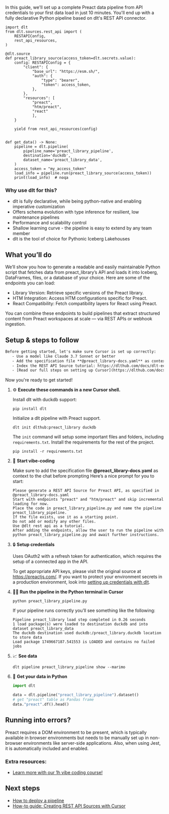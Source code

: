 In this guide, we'll set up a complete Preact data pipeline from API credentials to your first data load in just 10 minutes. You'll end up with a fully declarative Python pipeline based on dlt's REST API connector.

```python-outcome
import dlt
from dlt.sources.rest_api import (
    RESTAPIConfig,
    rest_api_resources,
)

@dlt.source
def preact_library_source(access_token=dlt.secrets.value):
    config: RESTAPIConfig = {
        "client": {
            "base_url": "https://esm.sh/",
            "auth": {
                "type": "bearer",
                "token": access_token,
            },
        },
        "resources": [
            "preact",
            "htm/preact",
            "react"
            ],
    }

    yield from rest_api_resources(config)


def get_data() -> None:
    pipeline = dlt.pipeline(
        pipeline_name='preact_library_pipeline',
        destination='duckdb',
        dataset_name='preact_library_data', 
    )
    access_token = "my_access_token"
    load_info = pipeline.run(preact_library_source(access_token))
    print(load_info)  # noqa
```

### Why use dlt for this?

- dlt is fully declarative, while being python-native and enabling imperative customization
- Offers schema evolution with type inference for resilient, low maintenance pipelines
- Performance and scalability control
- Shallow learning curve - the pipeline is easy to extend by any team member
- dlt is the tool of choice for Pythonic Iceberg Lakehouses

## What you’ll do

We’ll show you how to generate a readable and easily maintainable Python script that fetches data from preact_library’s API and loads it into Iceberg, DataFrames, files, or a database of your choice. Here are some of the endpoints you can load:

- Library Version: Retrieve specific versions of the Preact library.
- HTM Integration: Access HTM configurations specific for Preact.
- React Compatibility: Fetch compatibility layers for React using Preact.

You can combine these endpoints to build pipelines that extract structured content from Preact workspaces at scale — via REST APIs or webhook ingestion.

## Setup & steps to follow

```default
Before getting started, let's make sure Cursor is set up correctly:
   - Use a model like Claude 3.7 Sonnet or better
   - Add the specification file **@preact_library-docs.yaml** as context
   - Index the REST API Source tutorial: https://dlthub.com/docs/dlt-ecosystem/verified-sources/rest_api/ and add it to context as **@dlt rest api**
   - [Read our full steps on setting up Cursor](https://dlthub.com/docs/dlt-ecosystem/llm-tooling/cursor-restapi#23-configuring-cursor-with-documentation)
```

Now you're ready to get started! 

1. ⚙️ **Execute these commands in a new Cursor shell.**
    
    Install dlt with duckdb support:
    ```shell
    pip install dlt
    ```

    Initialize a dlt pipeline with Preact support.
    ```shell
    dlt init dlthub:preact_library duckdb
    ```

    The `init` command will setup some important files and folders, including `requirements.txt`. Install the requirements for the rest of the project.
    ```shell
    pip install -r requirements.txt
    ```
    
2. 🤠 **Start vibe-coding**
    
    Make sure to add the specification file **@preact_library-docs.yaml** as context to the chat before prompting
    Here’s a nice prompt for you to start: 
    
    ```prompt
    Please generate a REST API Source for Preact API, as specified in @preact_library-docs.yaml 
    Start with endpoints "preact" and "htm/preact" and skip incremental loading for now. 
    Place the code in preact_library_pipeline.py and name the pipeline preact_library_pipeline. 
    If the file exists, use it as a starting point. 
    Do not add or modify any other files. 
    Use @dlt rest api as a tutorial. 
    After adding the endpoints, allow the user to run the pipeline with python preact_library_pipeline.py and await further instructions.
    ```

    
3. 🔒 **Setup credentials** 
    
    Uses OAuth2 with a refresh token for authentication, which requires the setup of a connected app in the API.
    
    To get appropriate API keys, please visit the original source at https://preactjs.com/.
    If you want to protect your environment secrets in a production environment, look into [setting up credentials with dlt](https://dlthub.com/docs/walkthroughs/add_credentials).
    
4. 🏃‍♀️ **Run the pipeline in the Python terminal in Cursor**
    
    ```shell
    python preact_library_pipeline.py
    ```
    
    If your pipeline runs correctly you’ll see something like the following:
    
    ```shell
    Pipeline preact_library load step completed in 0.26 seconds
    1 load package(s) were loaded to destination duckdb and into dataset preact_library_data
    The duckdb destination used duckdb:/preact_library.duckdb location to store data
    Load package 1749667187.541553 is LOADED and contains no failed jobs
    ```
    
5. 📈 **See data**
    
    ```shell
    dlt pipeline preact_library_pipeline show --marimo
    ```
    
6. 🐍 **Get your data in Python**
    
    ```python
    import dlt

   data = dlt.pipeline("preact_library_pipeline").dataset()
   # get "preact" table as Pandas frame
   data."preact".df().head()
    ```

## Running into errors?

Preact requires a DOM environment to be present, which is typically available in browser environments but needs to be manually set up in non-browser environments like server-side applications. Also, when using Jest, it is automatically included and enabled.

### Extra resources:

- [Learn more with our 1h vibe coding course!](https://www.youtube.com/watch?v=GGid70rnJuM)

## Next steps

- [How to deploy a pipeline](https://dlthub.com/docs/walkthroughs/deploy-a-pipeline)
- [How-to guide: Creating REST API Sources with Cursor](https://dlthub.com/docs/dlt-ecosystem/llm-tooling/cursor-restapi)